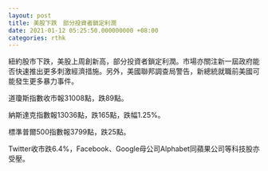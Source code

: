 ```yaml
---
layout: post
title: 美股下跌　部分投資者鎖定利潤
date: 2021-01-12 05:25:50.000000000 +08:00
categories: rthk
---
```


紐約股市下跌，美股上周創新高，部分投資者鎖定利潤。市場亦關注新一屆政府能否快速推出更多刺激經濟措施。另外，美國聯邦調查局警告，新總統就職前美國可能發生更多暴力事件。

道瓊斯指數收市報31008點，跌89點。

納斯達克指數報13036點，跌165點，跌幅1.25%。

標準普爾500指數報3799點，跌25點。

Twitter收市跌6.4%，Facebook、Google母公司Alphabet同蘋果公司等科技股亦受壓。
